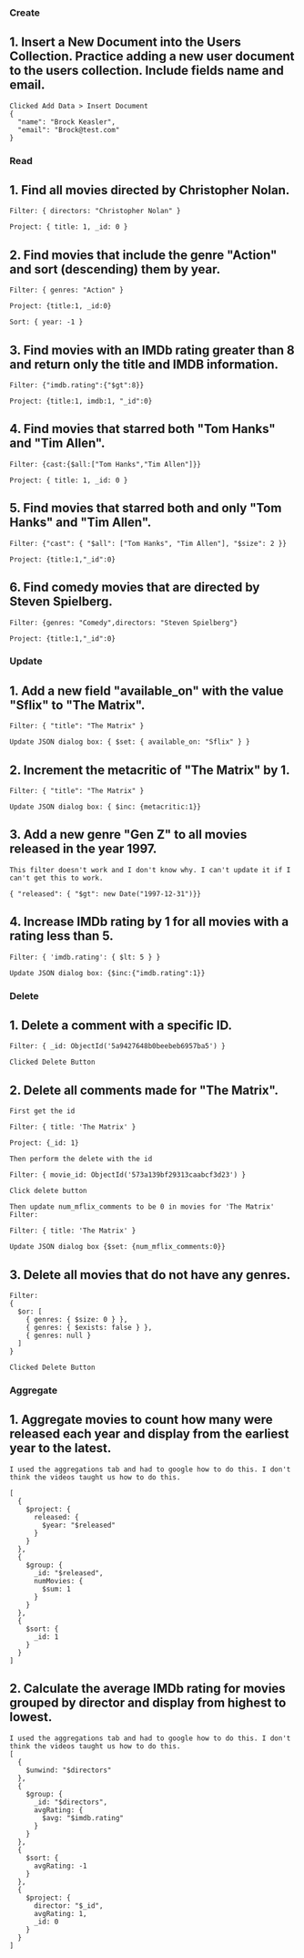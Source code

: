 ### Create

## 1. **Insert a New Document into the Users Collection. Practice adding a new user document to the users collection. Include fields name and email.**

```
Clicked Add Data > Insert Document
{
  "name": "Brock Keasler",
  "email": "Brock@test.com"
}
```

### Read

## 1. Find all movies directed by Christopher Nolan.

```
Filter: { directors: "Christopher Nolan" }

Project: { title: 1, _id: 0 }
```

## 2. Find movies that include the genre "Action" and sort (descending) them by year.

```
Filter: { genres: "Action" }

Project: {title:1, _id:0}

Sort: { year: -1 }
```

## 3. Find movies with an IMDb rating greater than 8 and return only the title and IMDB information.

```
Filter: {"imdb.rating":{"$gt":8}}

Project: {title:1, imdb:1, "_id":0}
```

## 4. Find movies that starred both "Tom Hanks" and "Tim Allen".

```
Filter: {cast:{$all:["Tom Hanks","Tim Allen"]}}

Project: { title: 1, _id: 0 }
```

## 5. Find movies that starred both and only "Tom Hanks" and "Tim Allen".

```
Filter: {"cast": { "$all": ["Tom Hanks", "Tim Allen"], "$size": 2 }}

Project: {title:1,"_id":0}
```

## 6. Find comedy movies that are directed by Steven Spielberg.

```
Filter: {genres: "Comedy",directors: "Steven Spielberg"}

Project: {title:1,"_id":0}
```

### Update

## 1. Add a new field "available_on" with the value "Sflix" to "The Matrix".

```
Filter: { "title": "The Matrix" }

Update JSON dialog box: { $set: { available_on: "Sflix" } }
```

## 2. Increment the metacritic of "The Matrix" by 1.

```
Filter: { "title": "The Matrix" }

Update JSON dialog box: { $inc: {metacritic:1}}
```

## 3. Add a new genre "Gen Z" to all movies released in the year 1997.

```
This filter doesn't work and I don't know why. I can't update it if I can't get this to work.

{ "released": { "$gt": new Date("1997-12-31")}}
```

## 4. Increase IMDb rating by 1 for all movies with a rating less than 5.

```
Filter: { 'imdb.rating': { $lt: 5 } }

Update JSON dialog box: {$inc:{"imdb.rating":1}}
```

### Delete

## 1. Delete a comment with a specific ID.

```
Filter: { _id: ObjectId('5a9427648b0beebeb6957ba5') }

Clicked Delete Button
```

## 2. Delete all comments made for "The Matrix".

```
First get the id

Filter: { title: 'The Matrix' }

Project: {_id: 1}

Then perform the delete with the id

Filter: { movie_id: ObjectId('573a139bf29313caabcf3d23') }

Click delete button

Then update num_mflix_comments to be 0 in movies for 'The Matrix'
Filter:

Filter: { title: 'The Matrix' }

Update JSON dialog box {$set: {num_mflix_comments:0}}
```

## 3. Delete all movies that do not have any genres.

```
Filter:
{
  $or: [
    { genres: { $size: 0 } },
    { genres: { $exists: false } },
    { genres: null }
  ]
}

Clicked Delete Button
```

### Aggregate

## 1. Aggregate movies to count how many were released each year and display from the earliest year to the latest.

```
I used the aggregations tab and had to google how to do this. I don't think the videos taught us how to do this.

[
  {
    $project: {
      released: {
        $year: "$released"
      }
    }
  },
  {
    $group: {
      _id: "$released",
      numMovies: {
        $sum: 1
      }
    }
  },
  {
    $sort: {
      _id: 1
    }
  }
]
```

## 2. Calculate the average IMDb rating for movies grouped by director and display from highest to lowest.

```
I used the aggregations tab and had to google how to do this. I don't think the videos taught us how to do this.
[
  {
    $unwind: "$directors"
  },
  {
    $group: {
      _id: "$directors",
      avgRating: {
        $avg: "$imdb.rating"
      }
    }
  },
  {
    $sort: {
      avgRating: -1
    }
  },
  {
    $project: {
      director: "$_id",
      avgRating: 1,
      _id: 0
    }
  }
]
```
